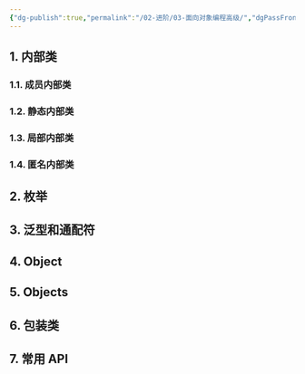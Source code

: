 ```yaml
---
{"dg-publish":true,"permalink":"/02-进阶/03-面向对象编程高级/","dgPassFrontmatter":true}
---
```



## 1. 内部类
### 1.1. 成员内部类
### 1.2. 静态内部类
### 1.3. 局部内部类
### 1.4. 匿名内部类
## 2. 枚举
## 3. 泛型和通配符
## 4. Object
## 5. Objects
## 6. 包装类
## 7. 常用 API

